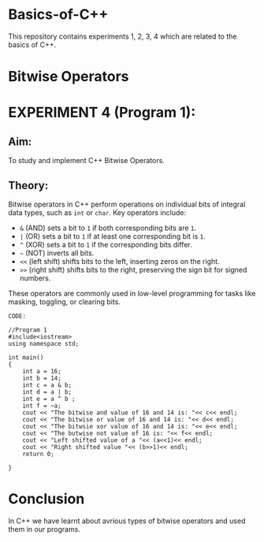 # Basics-of-C++
This repository contains experiments 1, 2, 3, 4 which are related to the basics of C++.

# Bitwise Operators
# EXPERIMENT 4 (Program 1):
## Aim: 
To study and implement C++ Bitwise Operators.
## Theory: 
Bitwise operators in C++ perform operations on individual bits of integral data types, such as `int` or `char`.
Key operators include:

- `&` (AND) sets a bit to `1` if both corresponding bits are `1`.
- `|` (OR) sets a bit to `1` if at least one corresponding bit is `1`.
- `^` (XOR) sets a bit to `1` if the corresponding bits differ.
- `~` (NOT) inverts all bits.
- `<<` (left shift) shifts bits to the left, inserting zeros on the right.
- `>>` (right shift) shifts bits to the right, preserving the sign bit for signed numbers. 

These operators are commonly used in low-level programming for tasks like masking, toggling, or clearing bits.
~~~
CODE:

//Program 1
#include<iostream>
using namespace std;

int main()
{
    int a = 16;
    int b = 14;
    int c = a & b;
    int d = a | b;
    int e = a ^ b ;
    int f = ~a;
    cout << "The bitwise and value of 16 and 14 is: "<< c<< endl;
    cout << "The bitwise or value of 16 and 14 is: "<< d<< endl;
    cout << "The bitwsie xor value of 16 and 14 is: "<< e<< endl;
    cout << "The butwise not value of 16 is: "<< f<< endl;
    cout << "Left shifted value of a "<< (a<<1)<< endl;
    cout << "Right shifted value "<< (b>>1)<< endl;
    return 0;

}
~~~

# Conclusion
In C++ we have learnt about avrious types of bitwise operators and used them in our programs.

